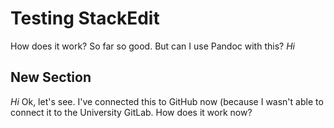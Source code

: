 # Testing StackEdit

How does it work? So far so good. But can I use Pandoc with this?
*Hi*
## New Section
*Hi*
Ok, let's see. I've connected this to GitHub now (because I wasn't able to connect it to the University GitLab. How does it work now?


<!--stackedit_data:
eyJoaXN0b3J5IjpbNDY5ODk5NjgzXX0=
-->